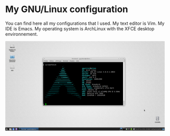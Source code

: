 # My GNU/Linux configuration
You can find here all my configurations that I used.
My text editor is Vim. My IDE is Emacs. My operating system is ArchLinux with the XFCE desktop environnement.

![my-os]

[my-os]: https://github.com/GuillaumeQuittet/myworld/blob/master/screenshots/ArchLinux/my-os.png
